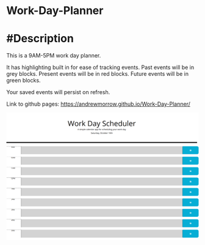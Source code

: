 # Work-Day-Planner

# #Description

This is a 9AM-5PM work day planner.

It has highlighting built in for ease of tracking events.
Past events will be in grey blocks.
Present events will be in red blocks.
Future events will be in green blocks.

Your saved events will persist on refresh.

Link to github pages: https://andrewmorrow.github.io/Work-Day-Planner/

<img src="assets\workDayPlannerScreenshot.png">
